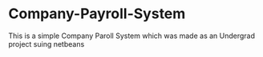 # Company-Payroll-System

This is a simple Company Paroll System which was made as an Undergrad project suing netbeans

